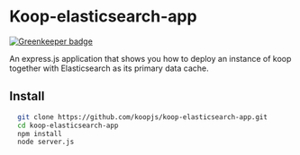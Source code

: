 # Koop-elasticsearch-app

[![Greenkeeper badge](https://badges.greenkeeper.io/koopjs/koop-elasticsearch-app.svg)](https://greenkeeper.io/)

An express.js application that shows you how to deploy an instance of koop together with Elasticsearch as its primary data cache.

## Install

  ```bash
    git clone https://github.com/koopjs/koop-elasticsearch-app.git
    cd koop-elasticsearch-app
    npm install 
    node server.js  
  ``` 

